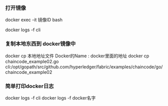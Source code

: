 
### 打开镜像 

docker exec -it 镜像ID bash

docker logs -f cli


### 复制本地东西到 docker镜像中
docker cp   本地地址文件    Docker的Name  :    docker里面的地址
docker cp chaincode_example02.go cli:/opt/gopath/src/github.com/hyperledger/fabric/examples/chaincode/go/chaincode_example02

### 简单打印docker日志
docker logs -f cli
docker logs -f docker名字
